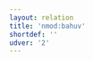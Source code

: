 ```yaml
---
layout: relation
title: 'nmod:bahuv'
shortdef: ''
udver: '2'
---
```

<!-- Interlanguage links updated Čt lis 12 09:43:31 CET 2020 -->
